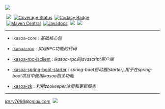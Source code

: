 ![](http://ikasoa.com/ikasoalogo.png)<br />

&nbsp;[![](https://codeship.com/projects/9cf2f150-1507-0134-ee57-3adebfc67210/status?branch=master)](https://codeship.com/projects/157977)&nbsp;&nbsp;[![Coverage Status](https://coveralls.io/repos/github/venwyhk/ikasoa/badge.svg?branch=master)](https://coveralls.io/github/venwyhk/ikasoa?branch=master)&nbsp;&nbsp;[![Codacy Badge](https://api.codacy.com/project/badge/Grade/bd57bbda21bf4864aafcf230629140cd)](https://www.codacy.com/app/larry7696/ikasoa?utm_source=github.com&utm_medium=referral&utm_content=venwyhk/ikasoa&utm_campaign=Badge_Grade)&nbsp;<br/>&nbsp;[![Maven Central](https://maven-badges.herokuapp.com/maven-central/com.ikasoa/ikasoa-core/badge.svg)](https://maven-badges.herokuapp.com/maven-central/com.ikasoa/ikasoa-core)&nbsp;&nbsp;[![Javadocs](http://javadoc.io/badge/com.ikasoa/ikasoa-core.svg)](http://javadoc.io/doc/com.ikasoa/ikasoa-core)&nbsp;&nbsp;[![](https://img.shields.io/github/release/venwyhk/ikasoa.svg)](https://github.com/venwyhk/ikasoa/releases)&nbsp;&nbsp;[![](https://img.shields.io/badge/license-MIT-097ABA.svg)](https://opensource.org/licenses/mit-license.php)&nbsp;&nbsp;

***

- ikasoa-core : *基础核心包*

- [ikasoa-rpc](https://github.com/venwyhk/ikasoa/blob/master/ikasoa-rpc/README.md) : *实现RPC功能的代码*

- [ikasoa-rpc-jsclient](https://github.com/venwyhk/ikasoa/blob/master/ikasoa-rpc-jsclient/README.md) : *ikasoa-rpc的javascript客户端*

- [ikasoa-spring-boot-starter](https://github.com/venwyhk/ikasoa/blob/master/ikasoa-spring-boot-starter/README.md) : *spring-boot启动器(starter),用于在spring-boot项目中使用ikasoa相关功能*

- [ikasoa-zk](https://github.com/venwyhk/ikasoa/tree/master/ikasoa-zk/README.md) : *利用zookeeper注册和更新服务*

***

*larry7696@gmail.com*&nbsp;&nbsp;[![](https://i.creativecommons.org/l/by/4.0/80x15.png)](http://creativecommons.org/licenses/by/4.0/)
